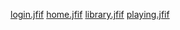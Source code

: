 [login.jfif](assets%2Fimg_readme%2Flogin.jfif)
[home.jfif](assets%2Fimg_readme%2Fhome.jfif)
[library.jfif](assets%2Fimg_readme%2Flibrary.jfif)
[playing.jfif](assets%2Fimg_readme%2Fplaying.jfif)